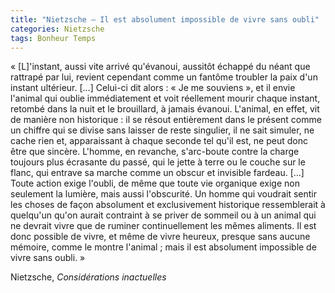 ```yaml
---
title: "Nietzsche – Il est absolument impossible de vivre sans oubli"
categories: Nietzsche
tags: Bonheur Temps
---
```


« [L]'instant, aussi vite arrivé qu'évanoui, aus­sitôt échappé du néant que rattrapé par lui, revient cependant comme un fantôme troubler la paix d'un instant ultérieur. […] Celui-ci dit alors : « Je me souviens », et il envie l'animal qui oublie immédiatement et voit réellement mourir chaque instant, retombé dans la nuit et le brouillard, à jamais évanoui. L'animal, en effet, vit de manière non historique : il se résout entièrement dans le présent comme un chiffre qui se divise sans laisser de reste singulier, il ne sait simuler, ne cache rien et, apparaissant à chaque seconde tel qu'il est, ne peut donc être que sincère. L'homme, en revanche, s'arc-boute contre la charge toujours plus écrasante du passé, qui le jette à terre ou le couche sur le flanc, qui entrave sa marche comme un obscur et invisible fardeau. […] Toute action exige l'oubli, de même que toute vie organique exige non seulement la lumière, mais aussi l'obscurité. Un homme qui voudrait sentir les choses de façon absolument et exclusivement historique ressemblerait à quelqu'un qu'on aurait contraint à se priver de sommeil ou à un animal qui ne devrait vivre que de ruminer continuellement les mêmes aliments. Il est donc possible de vivre, et même de vivre heureux, presque sans aucune mémoire, comme le montre l'animal ; mais il est absolument impossible de vivre sans oubli. »

Nietzsche, _Considérations inactuelles_